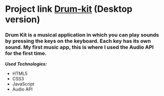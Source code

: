 # Project link [Drum-kit](https://constantinetu-drum-kit.netlify.app/) (Desktop version)

### Drum Kit is a musical application in which you can play sounds by pressing the keys on the keyboard. Each key has its own sound. My first music app, this is where I used the Audio API for the first time.

***Used Technologies:***
- HTML5
- CSS3
- JavaScript
- Audio API
